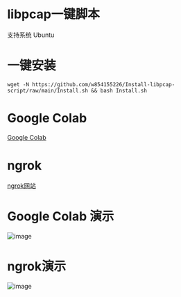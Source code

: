 # libpcap一键脚本

支持系统 Ubuntu

# 一键安装

```
wget -N https://github.com/w854155226/Install-libpcap-script/raw/main/Install.sh && bash Install.sh
```
# Google Colab

[Google Colab](https://colab.research.google.com/github/gokulapap/colab-free-vps/blob/main/colab_free_vps.ipynb#scrollTo=uC-OXOiq8koc)
# ngrok
[ngrok网站](https://ngrok.com/)
# Google Colab 演示
![image](https://github.com/w854155226/Install-libpcap-script/raw/main/img/1.png)
# ngrok演示
![image](https://github.com/w854155226/Install-libpcap-script/raw/main/img/2.png)
